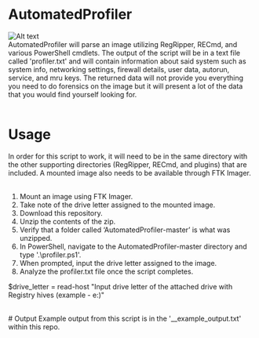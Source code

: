 # AutomatedProfiler

![Alt text](https://github.com/WiredPulse/AutomatedProfiler/blob/master/Profiler.jpg?raw=true "Optional Title")<br>
AutomatedProfiler will parse an image utilizing RegRipper, RECmd, and various PowerShell cmdlets. The output of the script will be in a text file called 'profiler.txt' and will contain information about said system such as system info, networking settings, firewall details, user data, autorun, service, and mru keys. The returned data will not provide you everything you need to do forensics on the image but it will present a lot of the data that you would find yourself looking for.<br><br>
# Usage
In order for this script to work, it will need to be in the same directory with the other supporting directories (RegRipper, RECmd, and plugins) that are included. A mounted image also needs to be available through FTK Imager.<br><br>
1) Mount an image using FTK Imager. <br>
2) Take note of the drive letter assigned to the mounted image. <br>
3) Download this repository. <br>
4) Unzip the contents of the zip. <br>
5) Verify that a folder called ‘AutomatedProfiler-master’ is what was unzipped.<br>
6) In PowerShell, navigate to the AutomatedProfiler-master directory and type '.\profiler.ps1'.<br> 
7) When prompted, input the drive letter assigned to the image.<br>
8) Analyze the profiler.txt file once the script completes.<br>

$drive_letter = read-host "Input drive letter of the attached drive with Registry hives (example - e:\)"

<br>
# Output
Example output from this script is in the '__example_output.txt' within this repo.
